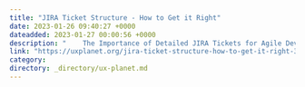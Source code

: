 ```yaml
---
title: "JIRA Ticket Structure - How to Get it Right"
date: 2023-01-26 09:40:27 +0000
dateadded: 2023-01-27 00:00:56 +0000
description: "    The Importance of Detailed JIRA Tickets for Agile Development  Continue reading on UX Planet »  "
link: "https://uxplanet.org/jira-ticket-structure-how-to-get-it-right-35376f30d83a?source=rss----819cc2aaeee0---4"
category:
directory: _directory/ux-planet.md
---
```

